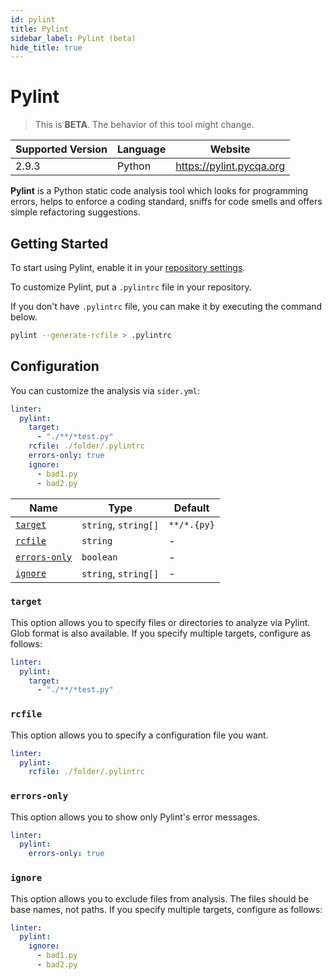 ```yaml
---
id: pylint
title: Pylint
sidebar_label: Pylint (beta)
hide_title: true
---
```


# Pylint

> This is **BETA**. The behavior of this tool might change.

| Supported Version | Language | Website                  |
| ----------------- | -------- | ------------------------ |
| 2.9.3             | Python   | https://pylint.pycqa.org |

**Pylint** is a Python static code analysis tool which looks for programming errors, helps to enforce a coding standard, sniffs for code smells and offers simple refactoring suggestions.

## Getting Started

To start using Pylint, enable it in your [repository settings](../../getting-started/repository-settings.md).

To customize Pylint, put a `.pylintrc` file in your repository.

If you don't have `.pylintrc` file, you can make it by executing the command below.

```bash
pylint --generate-rcfile > .pylintrc
```

## Configuration

You can customize the analysis via `sider.yml`:

```yaml
linter:
  pylint:
    target:
      - "./**/*test.py"
    rcfile: ./folder/.pylintrc
    errors-only: true
    ignore:
      - bad1.py
      - bad2.py
```

| Name                          | Type                 | Default     |
| ----------------------------- | -------------------- | ----------- |
| [`target`](#target)           | `string`, `string[]` | `**/*.{py}` |
| [`rcfile`](#rcfile)           | `string`             | -           |
| [`errors-only`](#errors-only) | `boolean`            | -           |
| [`ignore`](#ignore)           | `string`, `string[]` | -           |

### `target`

This option allows you to specify files or directories to analyze via Pylint. Glob format is also available.
If you specify multiple targets, configure as follows:

```yaml
linter:
  pylint:
    target:
      - "./**/*test.py"
```

### `rcfile`

This option allows you to specify a configuration file you want.

```yaml
linter:
  pylint:
    rcfile: ./folder/.pylintrc
```

### `errors-only`

This option allows you to show only Pylint's error messages.

```yaml
linter:
  pylint:
    errors-only: true
```

### `ignore`

This option allows you to exclude files from analysis. The files should be base names, not paths. If you specify multiple targets, configure as follows:

```yaml
linter:
  pylint:
    ignore:
      - bad1.py
      - bad2.py
```
